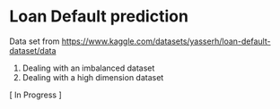 # Loan Default prediction 
Data set from https://www.kaggle.com/datasets/yasserh/loan-default-dataset/data
1. Dealing with an imbalanced dataset
2. Dealing with a high dimension dataset

[ In Progress ] 
